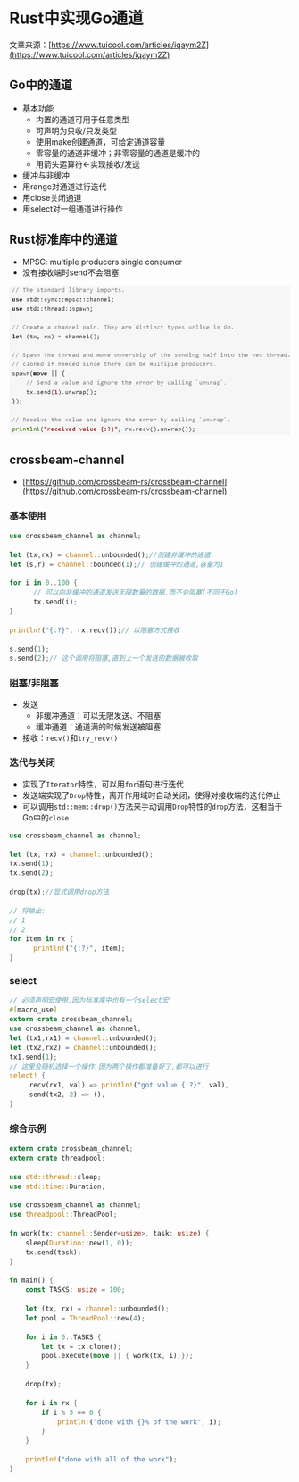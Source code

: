 # Rust中实现Go通道

文章来源：[https://www.tuicool.com/articles/iqaym2Z](https://www.tuicool.com/articles/iqaym2Z)

## Go中的通道

* 基本功能
  * 内置的通道可用于任意类型
  * 可声明为只收/只发类型
  * 使用make创建通道，可给定通道容量
  * 零容量的通道非缓冲；非零容量的通道是缓冲的
  * 用箭头运算符<-实现接收/发送
* 缓冲与非缓冲
* 用range对通道进行迭代
* 用close关闭通道
* 用select对一组通道进行操作

## Rust标准库中的通道

- MPSC: multiple producers single consumer
- 没有接收端时send不会阻塞

![Rust标准库中的通道](_v_images/_rust标准库中的通_1531055194_21412.png)

## crossbeam-channel

- [https://github.com/crossbeam-rs/crossbeam-channel](https://github.com/crossbeam-rs/crossbeam-channel)

### 基本使用

```rust
use crossbeam_channel as channel;

let (tx,rx) = channel::unbounded();//创建非缓冲的通道
let (s,r) = channel::bounded(1);// 创建缓冲的通道,容量为1

for i in 0..100 {
      // 可以向非缓冲的通道发送无限数量的数据,而不会阻塞(不同于Go)
      tx.send(i);
}

println!("{:?}", rx.recv());// 以阻塞方式接收

s.send(1);
s.send(2);// 这个调用将阻塞,直到上一个发送的数据被收取
```

### 阻塞/非阻塞

* 发送
  * 非缓冲通道：可以无限发送、不阻塞
  * 缓冲通道：通道满的时候发送被阻塞
* 接收：`recv()`和`try_recv()`

### 迭代与关闭

* 实现了`Iterator`特性，可以用`for`语句进行迭代
* 发送端实现了`Drop`特性，离开作用域时自动关闭，使得对接收端的迭代停止
* 可以调用`std::mem::drop()`方法来手动调用`Drop`特性的`drop`方法，这相当于Go中的`close`

```rust
use crossbeam_channel as channel;

let (tx, rx) = channel::unbounded();
tx.send(1);
tx.send(2);

drop(tx);//显式调用drop方法

// 将输出:
// 1
// 2
for item in rx {
      println!("{:?}", item);
}
```

### select

```rust
// 必须声明宏使用,因为标准库中也有一个select宏
#[macro_use]
extern crate crossbeam_channel;
use crossbeam_channel as channel;
let (tx1,rx1) = channel::unbounded();
let (tx2,rx2) = channel::unbounded();
tx1.send(1);
// 这里会随机选择一个操作,因为两个操作都准备好了,都可以进行
select! {
     recv(rx1, val) => println!("got value {:?}", val),
     send(tx2, 2) => (),
}
```

### 综合示例

```rust
extern crate crossbeam_channel;
extern crate threadpool;

use std::thread::sleep;
use std::time::Duration;

use crossbeam_channel as channel;
use threadpool::ThreadPool;

fn work(tx: channel::Sender<usize>, task: usize) {
	sleep(Duration::new(1, 0));
	tx.send(task);
}

fn main() {
	const TASKS: usize = 100;

	let (tx, rx) = channel::unbounded();
	let pool = ThreadPool::new(4);

	for i in 0..TASKS {
		let tx = tx.clone();
		pool.execute(move || { work(tx, i);});
	}

	drop(tx);

	for i in rx {
		if i % 5 == 0 {
			println!("done with {}% of the work", i);
		}
	}

	println!("done with all of the work");
}
```
